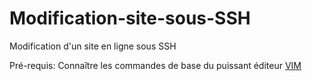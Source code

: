 # Modification-site-sous-SSH
Modification d'un site en ligne sous SSH

Pré-requis: Connaître les commandes de base du puissant éditeur <a href="https://openclassrooms.com/fr/courses/43538-reprenez-le-controle-a-laide-de-linux/42693-vim-lediteur-de-texte-du-programmeur">VIM<a>

